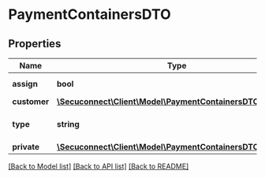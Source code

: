 # PaymentContainersDTO

## Properties
Name | Type | Description | Notes
------------ | ------------- | ------------- | -------------
**assign** | **bool** | Should assign? | [optional] 
**customer** | [**\Secuconnect\Client\Model\PaymentContainersDTOCustomer**](PaymentContainersDTOCustomer.md) |  | [optional] 
**type** | **string** | Type of Payment Containers | [optional] 
**private** | [**\Secuconnect\Client\Model\PaymentContainersDTOPrivate**](PaymentContainersDTOPrivate.md) |  | [optional] 

[[Back to Model list]](../README.md#documentation-for-models) [[Back to API list]](../README.md#documentation-for-api-endpoints) [[Back to README]](../README.md)



